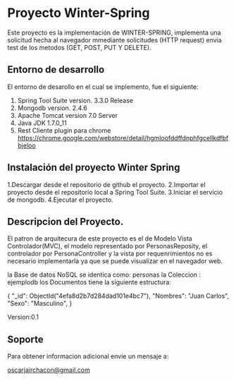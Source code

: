 Proyecto Winter-Spring
============================

Este proyecto es la implementación de WINTER-SPRING, implementa una solicitud hecha al navegador mmediante solicitudes
(HTTP request) envia test de los metodos (GET, POST, PUT Y DELETE).

Entorno de desarrollo
------------------

El entorno de desarollo en el cual se implemento, fue el siguiente:

1. Spring Tool Suite version. 3.3.0 Release
2. Mongodb version. 2.4.6
3. Apache Tomcat version 7.0 Server
4. Java JDK 1.7.0_11
5. Rest Cliente plugin para chrome https://chrome.google.com/webstore/detail/hgmloofddffdnphfgcellkdfbfbjeloo

Instalación del proyecto Winter Spring
------------------

1.Descargar desde el repositorio de github el proyecto.
2.Importar el proyecto desde el repositorio local a Spring Tool Suite.
3.Iniciar el servicio de mongodb.
4.Ejecutar el proyecto.

Descripcion del Proyecto.
------------------

El patron de arquitecura de este proyecto es el de Modelo Vista Controlador(MVC), el modelo representado
por PersonasReposity, el controlador por PersonaController y la vista por requenrimientos no es necesario
implementarla ya que se puede visualizar en el navegador web.

la Base de datos NoSQL se identica como: personas
la Coleccion : ejemplodb
los Documentos tiene la siguiente estructura:

{
    "_id": ObjectId("4efa8d2b7d284dad101e4bc7"),
    "Nombres": "Juan Carlos",
    "Sexo": "Masculino",
}

Version:0.1

Soporte
-------
Para obtener informacion adicional envie un mensaje a:

oscarjairchacon@gmail.com




